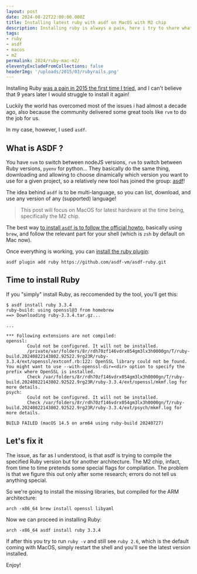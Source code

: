 ```yaml
---
layout: post
date: 2024-08-22T22:00:00.000Z
title: Installing latest ruby with asdf on MacOS with M2 chip
description: Installing ruby is always a pain, here i try to share what worked for me with asdf
tags:
- ruby
- asdf
- macos
- m2
permalink: 2024/ruby-mac-m2/
eleventyExcludeFromCollections: false
headerImg: '/uploads/2015/03/rubyrails.png'
---
```


Installing Ruby [was a pain in 2015 the first time I tried](/2015/03/installing-ruby-on-rails-on-mac-10-10-is-a-pain/), and I can't believe that 9 years later I would struggle to install it again!

Luckily the world has overcomed most of the issues i had almost a decade ago, also because the community delivered some great tools like `rvm` to do the job for us.

In my case, however, I used `asdf`.

## What is ASDF ?

You have `nvm` to switch between nodeJS versions, `rvm` to switch between Ruby versions, `pyenv` for python... They basically do the same thing, downloading and allowing to choose dinamically which version you want to use for a given project, so a relatively new tool has joined the group: [asdf](https://asdf-vm.com/)!

The idea behind `asdf` is to be multi-language, so you can list, download, and use any version of any (supported) language!

> This post will focus on MacOS for latest hardware at the time being, specifically the M2 chip.

The best way [to install `asdf` is to follow the official howto](https://asdf-vm.com/guide/getting-started.html), basically using `brew`, and follow the relevant part for your shell (which is `zsh` by default on Mac now).

Once everything is working, you can [install the ruby plugin](https://github.com/asdf-vm/asdf-ruby):

```shell
asdf plugin add ruby https://github.com/asdf-vm/asdf-ruby.git
```

## Time to install Ruby

If you "simply" install Ruby, as reccomended by the tool, you'll get this:

```shell
$ asdf install ruby 3.3.4 
ruby-build: using openssl@3 from homebrew
==> Downloading ruby-3.3.4.tar.gz...

...

*** Following extensions are not compiled:
openssl:
        Could not be configured. It will not be installed.
        /private/var/folders/8r/rdh70zf146vdrx054gm3lx3h0000gn/T/ruby-build.20240822143802.92522.9rg23R/ruby-3.3.4/ext/openssl/extconf.rb:122: OpenSSL library could not be found. You might want to use --with-openssl-dir=<dir> option to specify the prefix where OpenSSL is installed.
        Check /var/folders/8r/rdh70zf146vdrx054gm3lx3h0000gn/T/ruby-build.20240822143802.92522.9rg23R/ruby-3.3.4/ext/openssl/mkmf.log for more details.
psych:
        Could not be configured. It will not be installed.
        Check /var/folders/8r/rdh70zf146vdrx054gm3lx3h0000gn/T/ruby-build.20240822143802.92522.9rg23R/ruby-3.3.4/ext/psych/mkmf.log for more details.

BUILD FAILED (macOS 14.5 on arm64 using ruby-build 20240727)
```

## Let's fix it

The issue, as far as I understood, is that asdf is trying to compile the specified Ruby version but for another architecture. The M2 chip, infact, from time to time pretends some special flags for compilation. The problem is that we figure this out only after some research; errors do not tell us anything special.

So we're going to install the missing libraries, but compiled for the ARM architecture:

```shell
arch -x86_64 brew install openssl libyaml
```

Now we can proceed in installing Ruby:

```shell
arch -x86_64 asdf install ruby 3.3.4 
```

If after this you try to run `ruby -v` and still see `ruby 2.6`, which is the default coming with MacOS, simply restart the shell and you'll see the latest version installed.

Enjoy!
